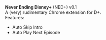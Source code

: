 **Never Ending Disney+** (NED+) v0.1<br/>
A (very) rudimentary Chrome extension for D+.
<br/>
Features:<br>
<ul>
<li>
Auto Skip Intro</li>
<li>Auto Play Next Episode</li>
